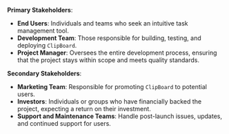 **Primary Stakeholders**:
- **End Users**: Individuals and teams who seek an intuitive task management tool.
- **Development Team**: Those responsible for building, testing, and deploying `ClipBoard`.
- **Project Manager**: Oversees the entire development process, ensuring that the project stays within scope and meets quality standards.

**Secondary Stakeholders**:
- **Marketing Team**: Responsible for promoting `ClipBoard` to potential users.
- **Investors**: Individuals or groups who have financially backed the project, expecting a return on their investment.
- **Support and Maintenance Teams**: Handle post-launch issues, updates, and continued support for users.
